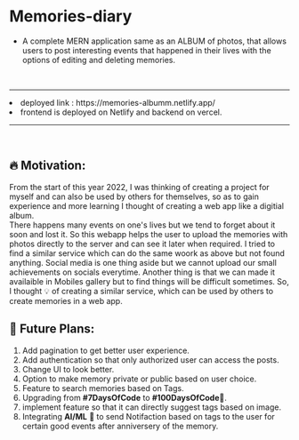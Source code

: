 ﻿# Memories-diary
- A complete MERN application same as an ALBUM of photos, that allows users to post interesting events that happened in their lives with the options of editing and deleting memories. 
<br>
<hr>
<li> deployed link : https://memories-albumm.netlify.app/
<li> frontend is deployed on Netlify and backend on vercel.
<hr>
<br>


## **🔥 Motivation**:
From the start of this year 2022, I was thinking of creating a project for myself and can also be used by others for themselves, so as to gain experience and more learning I thought of creating a web app like a digitial album.  
There happens many events on one's lives but we tend to forget about it soon and lost it. So this webapp helps the user to upload the memories with photos directly to the server and can see it later when required. I tried to find a similar service which can do the same woork as above but not found anything. Social media is one thing aside but we cannot upload our small achievements on socials everytime. Another thing is that we can made it availaible in Mobiles gallery but to find things will be difficult sometimes. 
So, I thought 💡 of creating a similar service, which can be used by others to create memories in a web app.

## **🔮 Future Plans:**
1. Add pagination to get better user experience.
2. Add authentication so that only authorized user can access the posts.
3. Change UI to look better.
4. Option to make memory private or public based on user choice.
5. Feature to search memories based on Tags.
6. Upgrading from **#7DaysOfCode** to **#100DaysOfCode**🚀.
7. implement feature so that it can directly suggest tags based on image.
8. Integrating **AI/ML** 🤖 to send Notifaction based on tags to the user for certain good events after anniversery of the memory.
